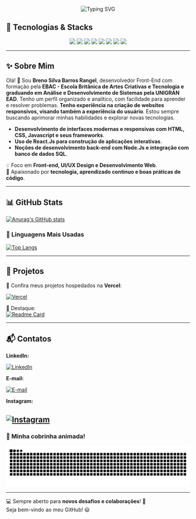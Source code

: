 <p align="center">
  <img src="https://readme-typing-svg.herokuapp.com?font=Fira+Code&weight=700&size=22&pause=1000&color=8A2BE2&center=true&width=435&lines=%F0%9F%9A%80+Bem-vindo+ao+meu+GitHub!" alt="Typing SVG" />
</p>

## 🔧 Tecnologias & Stacks  
<p align="center">
  <img src="https://cdn.jsdelivr.net/gh/devicons/devicon/icons/html5/html5-original.svg" width="50px" />  
  <img src="https://cdn.jsdelivr.net/gh/devicons/devicon/icons/css3/css3-original.svg" width="50px" />  
  <img src="https://cdn.jsdelivr.net/gh/devicons/devicon/icons/javascript/javascript-original.svg" width="50px" />  
  <img src="https://cdn.jsdelivr.net/gh/devicons/devicon/icons/react/react-original.svg" width="50px" />  
  <img src="https://cdn.jsdelivr.net/gh/devicons/devicon/icons/typescript/typescript-original.svg" width="50px" />  
  <img src="https://cdn.jsdelivr.net/gh/devicons/devicon/icons/sass/sass-original.svg" width="50px" />  
  <img src="https://cdn.jsdelivr.net/gh/devicons/devicon/icons/nodejs/nodejs-original.svg" width="50px" />  
  <img src="https://cdn.jsdelivr.net/gh/devicons/devicon/icons/figma/figma-original.svg" width="50px" />  
</p>


---

## ✨ Sobre Mim  
Olá! 👋 Sou **Breno Silva Barros Rangel**, desenvolvedor Front-End com formação pela **EBAC - Escola Britânica de Artes Criativas e Tecnologia e graduando em Análise e Desenvolvimento de Sistemas pela UNIGRAN EAD**. Tenho um perfil organizado e analítico, com facilidade para aprender e resolver problemas.
**Tenho experiência na criação de websites responsivos, visando também a experiência do usuário**. Estou sempre buscando aprimorar minhas habilidades e explorar novas tecnologias.
 - **Desenvolvimento de interfaces modernas e responsivas com HTML, CSS, Javascript e seus frameworks**.
 - **Uso de React.Js para construção de aplicações interativas**.
 - **Noções de desenvolvimento back-end com Node.Js e integração com banco de dados SQL**.

💡 Foco em **Front-end, UI/UX Design e Desenvolvimento Web**.   
🎯 Apaixonado por **tecnologia, aprendizado contínuo e boas práticas de código**.  

---

## 📊 GitHub Stats  
[![Anurag's GitHub stats](https://github-readme-stats.vercel.app/api?username=Oberon-23&show_icons=true&theme=dark)](https://github.com/Oberon-23/github-readme-stats)

### 🚀 Linguagens Mais Usadas  
[![Top Langs](https://github-readme-stats.vercel.app/api/top-langs/?username=Oberon-23&layout=compact&theme=dark)](https://github.com/anuraghazra/github-readme-stats)

---

## 🚀 Projetos  
🔗 Confira meus projetos hospedados na **Vercel**:

[![Vercel](https://img.shields.io/badge/-Vercel-000?style=for-the-badge&logo=vercel&logoColor=white)](https://vercel.com/oberon-23s-projects)  

📌 Destaque:  
[![Readme Card](https://github-readme-stats.vercel.app/api/pin/?username=Oberon-23&repo=pedrogithub2406.github.io&theme=dark)](https://github.com/anuraghazra/github-readme-stats)  

---

## 📬 Contatos  

**LinkedIn:**  

[![LinkedIn](https://img.shields.io/badge/LinkedIn-800080?style=for-the-badge&logo=linkedin&logoColor=white)](https://www.linkedin.com/in/brenosilvarangel/)  

**E-mail:**  

[![E-mail](https://img.shields.io/badge/Email-800080?style=for-the-badge&logo=Outlook&logoColor=white)](mailto:brenoosbr@outlook.com)  

**Instagram:**  

[![Instagram](https://img.shields.io/badge/Instagram-800080?style=for-the-badge&logo=Instagram&logoColor=white)](https://www.instagram.com/breno.sbr/)
---

### 🐍 Minha cobrinha animada!
<p align="center">
  <img src="https://github.com/Oberon-23/Oberon-23/blob/output/github-contribution-grid-snake.svg" alt="Snake animation" />
</p>

---

💻 Sempre aberto para **novos desafios e colaborações**! 🚀  
Seja bem-vindo ao meu GitHub! 😃  
